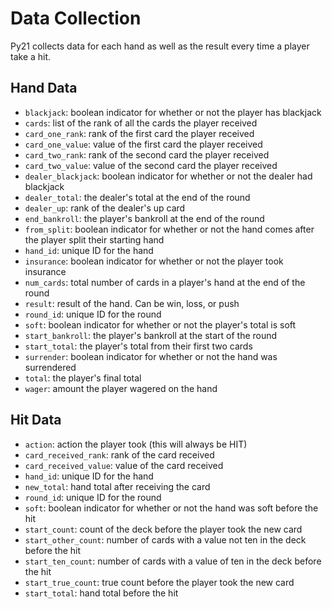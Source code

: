 # Data Collection

Py21 collects data for each hand as well as the result every time a player
take a hit.

## Hand Data

* `blackjack`: boolean indicator for whether or not the player has blackjack
* `cards`: list of the rank of all the cards the player received
* `card_one_rank`: rank of the first card the player received
* `card_one_value`: value of the first card the player received
* `card_two_rank`: rank of the second card the player received
* `card_two_value`: value of the second card the player received
* `dealer_blackjack`: boolean indicator for whether or not the dealer had blackjack
* `dealer_total`: the dealer's total at the end of the round
* `dealer_up`: rank of the dealer's up card
* `end_bankroll`: the player's bankroll at the end of the round
* `from_split`: boolean indicator for whether or not the hand comes after the player
  split their starting hand
* `hand_id`: unique ID for the hand
* `insurance`: boolean indicator for whether or not the player took insurance
* `num_cards`: total number of cards in a player's hand at the end of the round
* `result`: result of the hand. Can be win, loss, or push
* `round_id`: unique ID for the round
* `soft`: boolean indicator for whether or not the player's total is soft
* `start_bankroll`: the player's bankroll at the start of the round
* `start_total`: the player's total from their first two cards
* `surrender`: boolean indicator for whether or not the hand was surrendered
* `total`: the player's final total
* `wager`: amount the player wagered on the hand

## Hit Data

* `action`: action the player took (this will always be HIT)
* `card_received_rank`: rank of the card received
* `card_received_value`: value of the card received
* `hand_id`: unique ID for the hand
* `new_total`: hand total after receiving the card
* `round_id`: unique ID for the round
* `soft`: boolean indicator for whether or not the hand was soft before the hit
* `start_count`: count of the deck before the player took the new card
* `start_other_count`: number of cards with a value not ten in the deck before the hit
* `start_ten_count`: number of cards with a value of ten in the deck before the hit
* `start_true_count`: true count before the player took the new card
* `start_total`: hand total before the hit